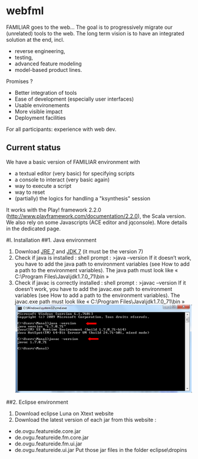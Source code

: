 # webfml


FAMILIAR goes to the web... 
The goal is to progressively migrate our (unrelated) tools to the web. 
The long term vision is to have an integrated solution at the end, incl.
 * reverse engineering, 
 * testing, 
 * advanced feature modeling 
 * model-based product lines.

Promises ? 

 * Better integration of tools
 * Ease of development (especially user interfaces)
 * Usable environements 
 * More visible impact 
 * Deployment facilities 

For all participants: experience with web dev. 

## Current status
 
 We have a basic version of FAMILIAR environment with 
  * a textual editor (very basic) for specifying scripts
  * a console to interact (very basic again)
  * way to execute a script
  * way to reset
  * (partially) the logics for handling a "ksynthesis" session 

It works with the Play! framework 2.2.0 (http://www.playframework.com/documentation/2.2.0), the Scala version. We also rely on some Javascripts (ACE editor and jqconsole). 
More details in the dedicated page. 

#I. Installation
##1. Java environment

1. Download [JRE 7](http://www.oracle.com/technetwork/java/javase/downloads/java-se-jre-7-download-432155.html) and [JDK 7](http://www.oracle.com/technetwork/java/javase/downloads/jdk7-downloads-1880260.html) (it must be the version 7)
2. Check if java is installed : shell prompt : >java –version
If it doesn’t work, you have to add the java path to environment variables (see How to add a path to the environment         variables). The java path must look like « C:\Program Files\Java\jdk1.7.0_71\bin »
3. Check if javac is correctly installed : shell prompt : >javac –version
If it doesn’t work, you have to add the javac.exe path to environment variables (see How to add a path to the environment    variables). The javac.exe path must look like « C:\Program Files\Java\jdk1.7.0_71\bin »
![alt tag](https://raw.githubusercontent.com/FAMILIAR-project/webfml/Groupe_Viallatte_Sprint_2/resources/readmePicture/cmdJavaVersion.PNG?token=AEbzWiXWuRJZ4L55v2LfXP1KQbo6Pbeiks5UvU-CwA%3D%3D)

##2. Eclipse environment
1. Download eclipse Luna on Xtext website
2. Download the latest version of each jar from this website :
* de.ovgu.featureide.core.jar
* de.ovgu.featureide.fm.core.jar
* de.ovgu.featureide.fm.ui.jar
* de.ovgu.featureide.ui.jar
Put those jar files in the folder eclipse\dropins



